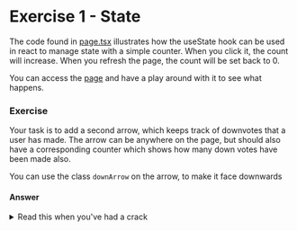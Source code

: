 # Exercise 1 - State

The code found in [page.tsx](page.tsx) illustrates how the useState hook can be used in react to manage state with a simple counter.
When you click it, the count will increase. When you refresh the page, the count will be set back to 0.

You can access the [page](http://localhost:3000/day2/lesson-1/exercise-1) and have a play around with it to see what happens.

### Exercise

Your task is to add a second arrow, which keeps track of downvotes that a user has made. The arrow can be anywhere on the page, but should
also have a corresponding counter which shows how many down votes have been made also.

You can use the class ```downArrow``` on the arrow, to make it face downwards

#### Answer

<details>
    <summary> Read this when you've had a crack </summary>

You can see a solution in the ```answer/``` folder for this exercise and you can access the answer at [answer](http://localhost:3000/day2/lesson-1/exercise-1/answer-1)


#### But what is actually happening

We won't get to deep in to how React renders content in this exercise, but in essence React is smart enough to know that something has changed.
That's what the ```useState()``` hook is checking for. 

Because the state has changed, the component (and all of its children) will re-render, but this time
they wont re-render with 0 as the current value for upvote and downVote, they will re-render with the value that the user last left them at. Declarative programming at play!
</details>

